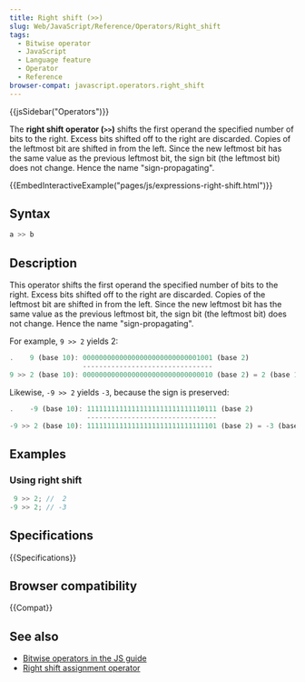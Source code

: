 ```yaml
---
title: Right shift (>>)
slug: Web/JavaScript/Reference/Operators/Right_shift
tags:
  - Bitwise operator
  - JavaScript
  - Language feature
  - Operator
  - Reference
browser-compat: javascript.operators.right_shift
---
```

{{jsSidebar("Operators")}}

The **right shift operator (`>>`)** shifts the first operand the specified
number of bits to the right. Excess bits shifted off to the right are discarded.
Copies of the leftmost bit are shifted in from the left. Since the new leftmost
bit has the same value as the previous leftmost bit, the sign bit (the leftmost
bit) does not change. Hence the name "sign-propagating".

{{EmbedInteractiveExample("pages/js/expressions-right-shift.html")}}

## Syntax

```js
a >> b
```

## Description

This operator shifts the first operand the specified number of bits to the
right. Excess bits shifted off to the right are discarded. Copies of the
leftmost bit are shifted in from the left. Since the new leftmost bit has the
same value as the previous leftmost bit, the sign bit (the leftmost bit) does
not change. Hence the name "sign-propagating".

For example, `9 >> 2` yields 2:

```js
.    9 (base 10): 00000000000000000000000000001001 (base 2)
                  --------------------------------
9 >> 2 (base 10): 00000000000000000000000000000010 (base 2) = 2 (base 10)
```

Likewise, `-9 >> 2` yields `-3`, because the sign is preserved:

```js
.    -9 (base 10): 11111111111111111111111111110111 (base 2)
                   --------------------------------
-9 >> 2 (base 10): 11111111111111111111111111111101 (base 2) = -3 (base 10)
```

## Examples

### Using right shift

```js
 9 >> 2; //  2
-9 >> 2; // -3
```

## Specifications

{{Specifications}}

## Browser compatibility

{{Compat}}

## See also

- [Bitwise operators in the JS guide](/en-US/docs/Web/JavaScript/Guide/Expressions_and_Operators#Bitwise)
- [Right shift assignment operator](/en-US/docs/Web/JavaScript/Reference/Operators/Right_shift_assignment)
